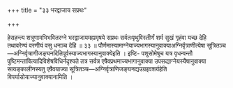 +++
title = "३३ भरद्वाजाय सप्रथः"

+++

हेसहन्त्य शत्रूणामभिभवितरग्ने भरद्वाजायमह्यमृषये सप्रथः सर्वतःपृथुविस्तीर्णं शर्म सुखं गृहंवा यच्छ देहि तथावरेण्यं वरणीयं वसु धनञ्च देहि ॥ ३३ ॥ पौर्णमास्यामाग्नेयाज्यभागस्यानुवाक्याअग्निर्वृत्राणीत्येषा सूत्रितञ्च—अग्निर्वृत्राणीजङ्घनदितिपूर्वस्याज्यभागस्यानुवाक्येइति । इष्टि- पशुसोमेषुच यत्र वृधन्वन्तौ पुष्टिमन्तावित्यादिविशेषविधिर्नदृश्यते तत्र सर्वत्र एषैवप्रथमाज्यभागानुवाक्या उपसद्याग्नेयस्यैषानुवाक्या सायङ्कालीनस्यतु एषैवयाज्या सूत्रितञ्च—अग्निर्वृत्राणिजङ्घनद्यउग्रइवशर्यहेति विपर्यासोयाज्यानुवाक्यानामिति ।